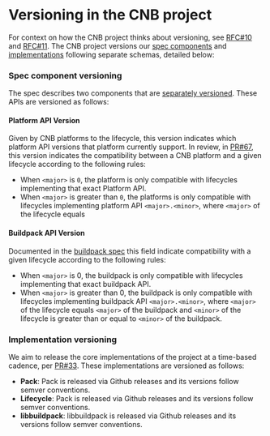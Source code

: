 # Versioning in the CNB project
For context on how the CNB project thinks about versioning, see [RFC#10](https://github.com/buildpacks/rfcs/blob/master/text/0010-api-versions.md) and [RFC#11](https://github.com/buildpacks/rfcs/blob/master/text/0011-lifecycle-descriptor.md). The CNB project versions our [spec components](#spec) and [implementations](#implementations) following separate schemas, detailed below:


### Spec component versioning
[spec]: #spec
The spec describes two components that are [separately versioned](https://github.com/buildpacks/spec#api-versions). These APIs are versioned as follows:

#### Platform API Version
Given by CNB platforms to the lifecycle, this version indicates which platform API versions that platform currently support. In review, in [PR#67](https://github.com/buildpacks/spec/pull/67/files), this version indicates the compatibility between a CNB platform and a given lifecycle according to the following rules:
- When `<major>` is `0`, the platform is only compatible with lifecycles implementing that exact Platform API.
- When `<major>` is greater than `0`, the platforms is only compatible with lifecycles implementing platform API
`<major>.<minor>`, where `<major>` of the lifecycle equals

#### Buildpack API Version
Documented in the [buildpack spec](https://github.com/buildpacks/spec/blob/master/buildpack.md#buildpacktoml-toml) this field indicate compatibility with a given lifecycle according to the following rules:
- When `<major>` is 0, the buildpack is only compatible with lifecycles implementing that exact buildpack API.
- When `<major>` is greater than 0, the buildpack is only compatible with lifecycles implementing buildpack API `<major>.<minor>`, where `<major>` of the lifecycle equals  `<major>` of the buildpack and `<minor>` of the lifecycle is greater than or equal to `<minor>` of the buildpack.

### Implementation versioning
[implementations]: #implementations

We aim to release the core implementations of the project at a time-based cadence, per [PR#33](https://github.com/buildpacks/rfcs/pull/33). These implementations are versioned as follows:

- __Pack__: Pack is released via Github releases and its versions follow semver conventions.
- __Lifecycle__: Pack is released via Github releases and its versions follow semver conventions.
- __libbuildpack__: libbuildpack is released via Github releases and its versions follow semver conventions.
